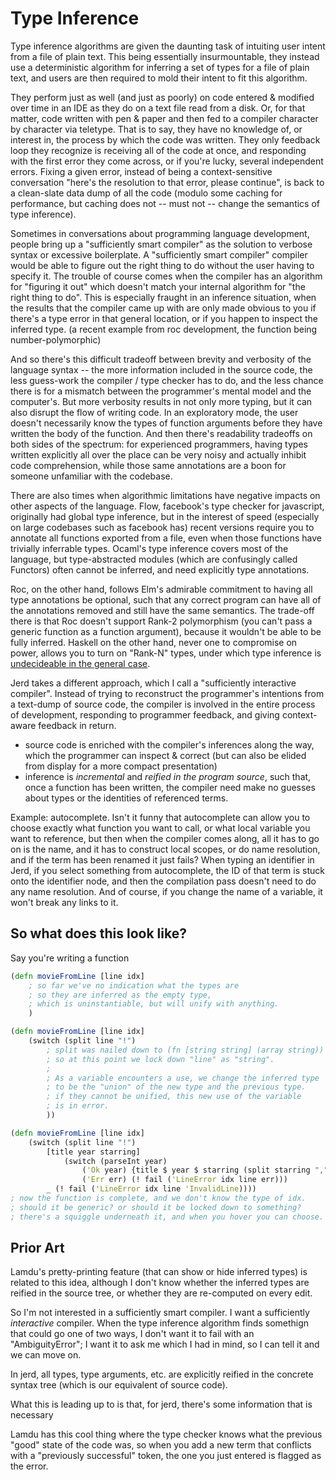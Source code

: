 
# Type Inference

Type inference algorithms are given the daunting task of intuiting user intent from a file of plain text. This being essentially insurmountable, they instead use a deterministic algorithm for inferring a set of types for a file of plain text, and users are then required to mold their intent to fit this algorithm.

They perform just as well (and just as poorly) on code entered & modified over time in an IDE as they do on a text file read from a disk. Or, for that matter, code written with pen & paper and then fed to a compiler character by character via teletype.
That is to say, they have no knowledge of, or interest in, the process by which the code was written. They only feedback loop they recognize is receiving all of the code at once, and responding with the first error they come across, or if you're lucky, several independent errors. Fixing a given error, instead of being a context-sensitive conversation "here's the resolution to that error, please continue", is back to a clean-slate data dump of all the code (modulo some caching for performance, but caching does not -- must not -- change the semantics of type inference).

Sometimes in conversations about programming language development, people bring up a "sufficiently smart compiler" as the solution to verbose syntax or excessive boilerplate. A "sufficiently smart compiler" compiler would be able to figure out the right thing to do without the user having to specify it. The trouble of course comes when the compiler has an algorithm for "figuring it out" which doesn't match your internal algorithm for "the right thing to do". This is especially fraught in an inference situation, when the results that the compiler came up with are only made obvious to you if there's a type error in that general location, or if you happen to inspect the inferred type. (a recent example from roc development, the function being number-polymorphic)

And so there's this difficult tradeoff between brevity and verbosity of the language syntax -- the more information included in the source code, the less guess-work the compiler / type checker has to do, and the less chance there is for a mismatch between the programmer's mental model and the computer's. But more verbosity results in not only more typing, but it can also disrupt the flow of writing code. In an exploratory mode, the user doesn't necessarily know the types of function arguments before they have written the body of the function. And then there's readability tradeoffs on both sides of the spectrum: for experienced programmers, having types written explicitly all over the place can be very noisy and actually inhibit code comprehension, while those same annotations are a boon for someone unfamiliar with the codebase.

There are also times when algorithmic limitations have negative impacts on other aspects of the language. Flow, facebook's type checker for javascript, originally had global type inference, but in the interest of speed (especially on large codebases such as facebook has) recent versions require you to annotate all functions exported from a file, even when those functions have trivially inferrable types. Ocaml's type inference covers most of the language, but type-abstracted modules (which are confusingly called Functors) often cannot be inferred, and need explicitly type annotations.

Roc, on the other hand, follows Elm's admirable commitment to having all type annotations be optional, such that any correct program can have all of the annotations removed and still have the same semantics. The trade-off there is that Roc doesn't support Rank-2 polymorphism (you can't pass a generic function as a function argument), because it wouldn't be able to be fully inferred. Haskell on the other hand, never one to compromise on power, allows you to turn on "Rank-N" types, under which type inference is [undecideable in the general case](https://en.wikipedia.org/wiki/Parametric_polymorphism#Higher-rank_polymorphism).

Jerd takes a different approach, which I call a "sufficiently interactive compiler". Instead of trying to reconstruct the programmer's intentions from a text-dump of source code, the compiler is involved in the entire process of development, responding to programmer feedback, and giving context-aware feedback in return.

- source code is enriched with the compiler's inferences along the way, which the programmer can inspect & correct (but can also be elided from display for a more compact presentation)
- inference is *incremental* and *reified in the program source*, such that, once a function has been written, the compiler need make no guesses about types or the identities of referenced terms.

Example: autocomplete. Isn't it funny that autocomplete can allow you to choose exactly what function you want to call, or what local variable you want to reference, but then when the compiler comes along, all it has to go on is the name, and it has to construct local scopes, or do name resolution, and if the term has been renamed it just fails?
When typing an identifier in Jerd, if you select something from autocomplete, the ID of that term is stuck onto the identifier node, and then the compilation pass doesn't need to do any name resolution. And of course, if you change the name of a variable, it won't break any links to it.

## So what does this look like?

Say you're writing a function
```clj
(defn movieFromLine [line idx]
	; so far we've no indication what the types are
	; so they are inferred as the empty type,
	; which is uninstantiable, but will unify with anything.
	)

(defn movieFromLine [line idx]
	(switch (split line "!")
		; split was nailed down to (fn [string string] (array string))
		; so at this point we lock down "line" as "string".
		;
		; As a variable encounters a use, we change the inferred type
		; to be the "union" of the new type and the previous type.
		; if they cannot be unified, this new use of the variable
		; is in error.
		))

(defn movieFromLine [line idx]
	(switch (split line "!")
		[title year starring]
			(switch (parseInt year)
				('Ok year) {title $ year $ starring (split starring ",")}
				('Err err) (! fail ('LineError idx line err)))
		_ (! fail ('LineError idx line 'InvalidLine))))
; now the function is complete, and we don't know the type of idx.
; should it be generic? or should it be locked down to something?
; there's a squiggle underneath it, and when you hover you can choose.
```

<!-- With Jerd, I have decided to drop the requirement that text be a fully-supported representation of the source code. What does this mean? Practically, that you won't be able to just copy & paste code from stackoverflow or a listserv email and have it work without any questions. The Jerd IDE will certainly parse the code for you, but it may have questions for you to answer about types, or resolved identifiers. -->



## Prior Art

Lamdu's pretty-printing feature (that can show or hide inferred types) is related to this idea, although I don't know whether the inferred types are reified in the source tree, or whether they are re-computed on every edit.

So I'm not interested in a sufficiently smart compiler. I want a sufficiently *interactive* compiler. When the type inference algorithm finds somethign that could go one of two ways, I don't want it to fail with an "AmbiguityError"; I want it to ask me which I had in mind, so I can tell it and we can move on.

In jerd, all types, type arguments, etc. are explicitly reified in the concrete syntax tree (which is our equivalent of source code).

What this is leading up to is that, for jerd, there's some information that is necessary

Lamdu has this cool thing where the type checker knows what the previous "good" state of the code was, so when you add a new term that conflicts with a "previously successful" token, the one you just entered is flagged as the error.


